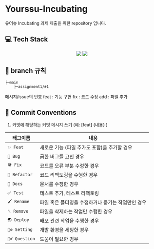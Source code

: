 # Yourssu-Incubating
유어슈 Incubating 과제 제출을 위한 repository 입니다. 


## 💻 Tech Stack
<div align="center">
<img src="https://img.shields.io/badge/Xcode-147EFB?style=flat-square&logo=Xcode&logoColor=white"/>
<img src="https://img.shields.io/badge/Swift-F05138?style=flat-square&logo=Swift&logoColor=white"/>
</div>


## 🌳 branch 규칙
```bash
├─main
    ├─assignment1/#1
```
메시지/issue의 번호
feat : 기능 구현
fix : 코드 수정
add : 파일 추가

## 🔖 Commit Conventions
1. 커밋에 해당하는 커밋 메시지 쓰기 (예: [feat] {내용} )

| 태그이름     | 내용                                          |
|------------|----------------------------------------------------------|
| `✨ Feat`     | 새로운 기능 (파일 추가도 포함)을 추가할 경우                       |
| `🐛 Bug `     | 급한 버그를 고친 경우                                             |
| `🛠️ Fix `     | 코드를 오류 부분 수정한 경우                                             |
| `🔨 Refactor` | 코드 리팩토링을 수행한 경우                                |
| `📃 Docs`     | 문서를 수정한 경우                                  |
| `✅ Test`     | 테스트 추가, 테스트 리팩토링          |
| `🖌️ Rename`   | 파일 혹은 폴더명을 수정하거나 옮기는 작업만인 경우                |
| `␡ Remove`   | 파일을 삭제하는 작업만 수행한 경우                         |
| `🌏 Deploy`   | 배포 관련 작업을 수행한 경우                        |
| `⚙️ Setting`   | 개발 환경을 세팅한 경우                         |
| `🙋‍♂️ Question`   | 도움이 필요한 경우                    |
